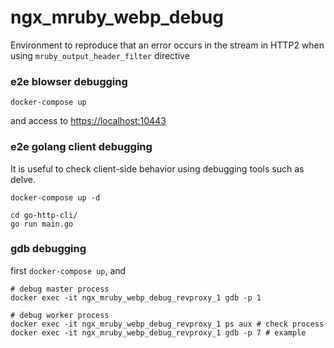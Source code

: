 # ngx_mruby_webp_debug

Environment to reproduce that an error occurs in the stream in HTTP2 when using `mruby_output_header_filter` directive

### e2e blowser debugging

```
docker-compose up
```

and access to [https://localhost:10443](https://localhost:10443)

### e2e golang client debugging

It is useful to check client-side behavior using debugging tools such as delve.

```
docker-compose up -d

cd go-http-cli/
go run main.go
```

### gdb debugging

first `docker-compose up`, and

```
# debug master process
docker exec -it ngx_mruby_webp_debug_revproxy_1 gdb -p 1

# debug worker process
docker exec -it ngx_mruby_webp_debug_revproxy_1 ps aux # check process
docker exec -it ngx_mruby_webp_debug_revproxy_1 gdb -p 7 # example
```
